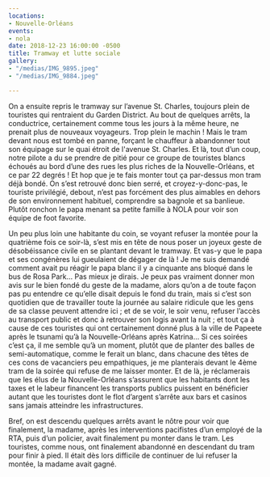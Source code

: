 ```yaml
---
locations:
- Nouvelle-Orléans
events:
- nola
date: 2018-12-23 16:00:00 -0500
title: Tramway et lutte sociale
gallery:
- "/medias/IMG_9895.jpeg"
- "/medias/IMG_9884.jpeg"

---
```

On a ensuite repris le tramway sur l’avenue St. Charles, toujours plein de touristes qui rentraient du Garden District.
Au bout de quelques arrêts, la conductrice, certainement comme tous les jours à la même  heure, ne prenait plus de nouveaux voyageurs. Trop plein le machin ! 
Mais le tram devant nous est tombé en panne, forçant le chauffeur à abandonner tout son équipage sur le quai étroit de l'avenue St. Charles.
Et là, tout d’un coup, notre pilote a du se prendre de pitié pour ce groupe de touristes blancs échoués au bord d’une des rues les plus riches de la Nouvelle-Orléans, et ce par 22 degrés ! Et hop que je te fais monter tout ça par-dessus mon tram déjà bondé. On s’est retrouvé donc bien serré, et croyez-y-donc-pas, le touriste privilégié, debout, n’est pas forcément des plus aimables en dehors de son environnement habituel, comprendre sa bagnole et sa banlieue. 
Plutôt ronchon le papa menant sa petite famille à NOLA pour voir son équipe de foot favorite. 

Un peu plus loin une habitante du coin, se voyant refuser la montée pour la quatrième fois ce soir-là, s’est mis en tête de nous poser un joyeux geste de désobéissance civile en se plantant devant le tramway.
Et vas-y que le papa et ses congénères lui gueulaient de dégager de là ! Je me suis demandé comment avait pu réagir le papa blanc il y a cinquante ans bloqué dans le bus de Rosa Park… Pas mieux je dirais.
Je peux pas vraiment donner mon avis sur le bien fondé du geste de la madame,  alors qu’on a de toute façon pas pu entendre ce qu’elle disait depuis le fond du train, mais si c’est son quotidien que de travailler toute la journée au salaire ridicule que les gens de sa classe peuvent attendre ici ; et de se voir, le soir venu, refuser l’accès au transport public et donc à retrouver son logis avant la nuit ; et tout ça à cause de ces touristes qui ont certainement donné plus à la ville de Papeete après le tsunami qu’à la Nouvelle-Orléans après Katrina…  Si ces soirées c’est ça, il me semble qu’à un moment, plutôt que de planter des balles de semi-automatique, comme le ferait un blanc, dans chacune des têtes de ces cons de vacanciers peu empathiques, je me planterais devant le 4ème tram de la soirée qui refuse de me laisser monter. Et de là, je réclamerais que les élus de la Nouvelle-Orléans s’assurent que les habitants dont les taxes et le labeur financent les transports publics puissent en bénéficier autant que les touristes dont le flot d’argent s’arrête aux bars et casinos sans jamais atteindre les infrastructures.

Bref, on est descendu quelques arrêts avant le nôtre pour voir que finalement, la madame, après les interventions pacifistes d’un employé de la RTA, puis d’un policier, avait finalement pu monter dans le tram. 
Les touristes, comme nous, ont finalement abandonné en descendant du tram pour finir à pied. Il était dès lors difficile de continuer de lui refuser la montée, la madame avait gagné.